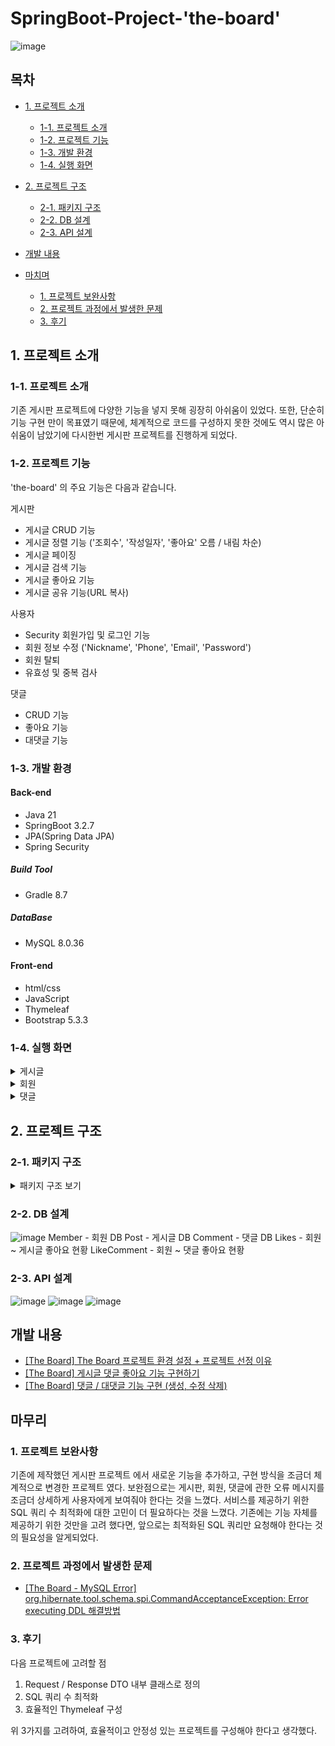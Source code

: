 # SpringBoot-Project-'the-board'  
![image](https://github.com/yashin20/the-board/assets/92693776/93463335-61f5-4380-8f70-66074f848ec8)


## 목차
 - [1. 프로젝트 소개](#1-프로젝트-소개)
   - [1-1. 프로젝트 소개](#1-1-프로젝트-소개)
   - [1-2. 프로젝트 기능](#1-2-프로젝트-기능)
   - [1-3. 개발 환경](#1-3-개발-환경)
   - [1-4. 실행 화면](#1-4-실행-환경)
  
 - [2. 프로젝트 구조](#2-프로젝트-구조)
   - [2-1. 패키지 구조](#2-1-패키지-구조)
   - [2-2. DB 설계](#2-2-DB-설계)
   - [2-3. API 설계](#2-3-API-설계)
  
 - [개발 내용](#개발-내용)

 - [마치며](#마치며)
   - [1. 프로젝트 보완사항](#1-프로젝트-보완사항)
   - [2. 프로젝트 과정에서 발생한 문제](#2-프로젝트-과정에서-발생한-문제)
   - [3. 후기](#3-후기)
  
     


## 1. 프로젝트 소개


### 1-1. 프로젝트 소개

기존 게시판 프로젝트에 다양한 기능을 넣지 못해 굉장히 아쉬움이 있었다.
또한, 단순히 기능 구현 만이 목표였기 때문에, 체계적으로 코드를 구성하지 못한 것에도 역시 많은 아쉬움이 남았기에 다시한번 게시판 프로젝트를 진행하게 되었다.

### 1-2. 프로젝트 기능

'the-board' 의 주요 기능은 다음과 같습니다.

게시판  
- 게시글 CRUD 기능
- 게시글 정렬 기능 ('조회수', '작성일자', '좋아요' 오름 / 내림 차순)
- 게시글 페이징
- 게시글 검색 기능
- 게시글 좋아요 기능
- 게시글 공유 기능(URL 복사)

사용자
 - Security 회원가입 및 로그인 기능
 - 회원 정보 수정 ('Nickname', 'Phone', 'Email', 'Password')
 - 회원 탈퇴
 - 유효성 및 중복 검사

댓글
 - CRUD 기능
 - 좋아요 기능
 - 대댓글 기능
   

### 1-3. 개발 환경

#### Back-end
 - Java 21
 - SpringBoot 3.2.7
 - JPA(Spring Data JPA)
 - Spring Security

##### Build Tool
 - Gradle 8.7

##### DataBase
 - MySQL 8.0.36

#### Front-end
 - html/css
 - JavaScript
 - Thymeleaf
 - Bootstrap 5.3.3


### 1-4. 실행 화면
  
  <details>
    <summary>게시글</summary>
    
   **1. 게시글 전체 목록 ("/")**

   [로그인 X 화면]  
   ![image](https://github.com/yashin20/the-board/assets/92693776/3f5612a2-df74-4baa-ad87-79cd2feaccc0)  
   상단 네이게이션 바에 '로그인' , '회원가입' 버튼이 보이는 것을 볼 수 있다.  
 

   [로그인 O 화면]  
   ![image](https://github.com/yashin20/the-board/assets/92693776/e80a1840-6e80-4acd-9ce2-e948d3d2c1e4)  
   상단 네이게이션 바에 '[회원 닉네임]님 환영합니다!' , '로그아웃' 버튼이 보이는 것을 볼 수 있다.  
  
  
  
  
   **1-1. 게시글 전체 목록 정렬**  

   'Sort' 드롭다운 버튼을 통해, 정렬 기준을 선택할 수 있다.
   ![image](https://github.com/yashin20/the-board/assets/92693776/9d867928-bdd0-407e-a042-b52fc34fd039)  
   "생성 일자 내림차순", "생성 일자 오름차순", "좋아요 내림차순", "좋아요 오름차순", "조회수 내림차순", "조회수 오름차순"  



   '조회수' 기준으로 내림차순 정렬  
   ![image](https://github.com/yashin20/the-board/assets/92693776/dedcbe33-2bbb-4826-b5f9-f8de28a4fbdc)  

   '좋아요' 기준으로 내림차순 정렬  
   ![image](https://github.com/yashin20/the-board/assets/92693776/a8d725ab-3660-4169-8e20-c3caf1accd21)  

   '생성일자' 기준으로 내림차순 정렬  
   ![image](https://github.com/yashin20/the-board/assets/92693776/f672c5cc-7afd-42e1-a813-a0969c909e66)  

   ※ 오름차순은 모두 생략  
   ※ 로그인을 하지 않아도 게시글 정렬이 가능하다.  



   **2. 게시글 등록 화면**

   ![image](https://github.com/yashin20/the-board/assets/92693776/aee8e647-2a40-4de5-8521-254efc7f3a06)  

   로그인한 사용자만 게시글 작성이 가능하며, 작성 후 '게시' 버튼을 누르면 메인 페이지로 리다이렉트 된다.  

   

   **3. 게시글 상세 정보**

   ![image](https://github.com/yashin20/the-board/assets/92693776/701e27d3-2beb-4322-be38-1a2dc56dd4cd)  


   작성자 계정이 아닌 다른 계정으로 로그인 O  
   ![image](https://github.com/yashin20/the-board/assets/92693776/f97d3d0c-6639-4279-99c1-a9d38c2eb2bb)  

   ※ 작성자 계정이 아닌 다른 계정으로 로그인한 경우, 
     '게시글 수정하기', '게시글 삭제하기' 버튼이 보이지 않는다.  


   작성자 계정으로 로그인 O  
   ![image](https://github.com/yashin20/the-board/assets/92693776/fe1ded97-2f5d-490a-8dff-7b4b06d748e6)  

   ※ 작성자 계정으로 로그인 한 경우, '게시글 수정하기' 와 '게시글 삭제하기' 버튼을 통해 수정/삭제 를 할 수 있다.  



   **4. 게시글 수정 화면**

   ![image](https://github.com/yashin20/the-board/assets/92693776/aadd3f4f-8176-45e1-9df3-bbb22304492d)  

   게시글 수정 후, 'Save Post' 버튼을 눌러 수정을 마무리한다.    
   'Save Post' 버튼을 누르면 수정한 게시글 상세 정보 페이지로 이동한다.  

   [수정된 게시글 화면]  
   ![image](https://github.com/yashin20/the-board/assets/92693776/95dca49d-54ad-47f0-98e2-cd32023e097c)  

   

   **5. 게시글 삭제 화면**

   ![image](https://github.com/yashin20/the-board/assets/92693776/d8273e78-0af3-4334-9760-004e823a188d)  

   '게시글 삭제' 버튼을 눌러 삭제를 진행한다.  



   **6. 게시글 검색 화면**

   ![image](https://github.com/yashin20/the-board/assets/92693776/6b4607c1-202f-4615-9d1e-e5e6a9e430ea)  

   검색 키워드 : '9' 를 통해 검색한 결과이다. 
   제목(title) 에 '9'가 포함된 게시글 목록을 확인할 수 있다.

    
  </details>


  <details>
    <summary>회원</summary>

   **1. 회원가입 화면**

   ![image](https://github.com/yashin20/the-board/assets/92693776/ef165550-deb9-43bd-b1dd-3a51f6e5c183)  


   ![image](https://github.com/yashin20/the-board/assets/92693776/12ae4e8c-4a87-4a5d-b3e7-c3d82614d814)  

   ※ 회원가입 양식에 대한 경고 메시지 표시  



   **2. 로그인 화면**

   ![image](https://github.com/yashin20/the-board/assets/92693776/c2d9d390-e71a-4b5d-a04b-6d8b0ab1d19a)  

   ![image](https://github.com/yashin20/the-board/assets/92693776/4fbcce4a-2e85-475c-8f0d-76c59064a72b)  

   ※ 로그인 실패에 대한 경고 메시지 표시  


   **3. 회원정보 화면**  

   ![image](https://github.com/yashin20/the-board/assets/92693776/803b7248-3fab-4ebe-ab56-eb9cefae4774)  
  

   **4. 회원정보 수정 화면**

   **4-1. 회원정보 수정 화면 ('Nickname', 'Email', 'Phone')**
   ![image](https://github.com/yashin20/the-board/assets/92693776/37deb847-094f-483d-aab1-a0d246260d99)  
   '회원 정보 수정' 버튼을 통해, 회원정보 수정 화면('Nickname', 'Email', 'Phone') 으로 이동한다.

   ![image](https://github.com/yashin20/the-board/assets/92693776/ccd236d8-1070-47ce-a20b-657901981512)  
   'Nickname' , 'Email' , 'Phone' 에 대해 회원정보 수정을 진행한다. 
   '수정사항 저장' 버튼을 눌러 회원정보 수정을 완료한다.  
   회원정보 페이지로 리다이렉트 된다.  

   ![image](https://github.com/yashin20/the-board/assets/92693776/d9b07cc2-cd60-4d35-80bd-7d1961dc5565)  
   수정된 회원정보를 확인할 수 있다.   


   **4-2. 회원정보 수정 화면 ('Password')**  
   ![image](https://github.com/yashin20/the-board/assets/92693776/cfa97d8f-6606-42e9-8898-39f2a5aef24e)  
   회원 정보 수정' 버튼을 통해, 회원정보 수정 화면('Password') 으로 이동한다.  

   ![image](https://github.com/yashin20/the-board/assets/92693776/55b2086b-d94b-45b8-9a42-47a0c046ec91)  
   비밀번호 수정화면에서 비밀번호 수정을 진행한다.

   ![image](https://github.com/yashin20/the-board/assets/92693776/5c5168ef-bf1f-45a8-87f2-2083a83e86ad)  
   '비밀번호 수정' 버튼을 통해 비밀번호 수정을 완료한다.  
   회원정보 페이지로 리다이렉트 한다.  


   **4. 회원 탈퇴**
   ![image](https://github.com/yashin20/the-board/assets/92693776/4c0256eb-f88f-46fe-ba55-a21167f3486b)  
   회원 탈퇴 처리 후, 메인 페이지로 리다이렉션, 로그아웃 처리가 된다.    
   또한, 탈퇴한 회원이 작성한 게시글 / 댓글은 함께 삭제된다. 

    
  </details>


  <details>
    <summary>댓글</summary>

  **1. 댓글 작성 화면**
  
  ![image](https://github.com/yashin20/the-board/assets/92693776/ae6b4c83-f2ca-4d18-90ec-7c95355cf72e)  
  댓글 작성 화면  

  ![image](https://github.com/yashin20/the-board/assets/92693776/3728cdac-c238-43ff-937c-7ad98614b2c4)  
  'new Comment' 내용의 댓글을 작성된 것을 확인할 수 있다.  
  

  **2. 댓글 수정**

  작성자 != 로그인 회원 - 로그인 O  
  ![image](https://github.com/yashin20/the-board/assets/92693776/f7337443-dfb8-4cce-9d6d-0099668688ca)  
  댓글에 수정 / 삭제에 접근 가능한 드롭다운 버튼이 보이지 않는다.  
  
  작성자 == 로그인 회원 - 로그인 O  
  ![image](https://github.com/yashin20/the-board/assets/92693776/257456e6-a420-4f3b-bd57-a899f35bc52d)  
  댓글에 수정 / 삭제에 접근 가능한 드롭다운 버튼이 보인다.  
  
  작성자 본인이 로그인 한 상태에서만 댓글 수정 / 삭제 에 접근 가능하다.  

  ![image](https://github.com/yashin20/the-board/assets/92693776/3be967e3-c892-44fd-b661-b7d2eb934c60)  
  드롭다운 버튼을 눌러 'Update' 를 클릭하여, 수정을 진행한다.  
  수정 내용 작성 후, 저장을 눌러 수정을 완료한다.  

  ![image](https://github.com/yashin20/the-board/assets/92693776/f1020f6a-e2cd-49e2-8a1a-2c17f1b24c8c)  
  수정된 댓글을 확인할 수 있다.  


  **3. 댓글 삭제**

  ![image](https://github.com/yashin20/the-board/assets/92693776/f07bcba4-9002-4d23-904a-870dffb3370a)  
  'Delete' 를 클릭하여, 댓글 삭제를 진행한다.  

  ![image](https://github.com/yashin20/the-board/assets/92693776/370788be-aeb9-43a1-966c-e66bc75e6023)  
  삭제된 것을 확인할 수 있다.  


  **4. 댓글 좋아요 기능**  
  ![image](https://github.com/yashin20/the-board/assets/92693776/bd01699a-936d-4355-b841-ba1247eed074)  
  좋아요를 누른 모습이다.  
  중복으로 누를 수는 없다. 

  ![image](https://github.com/yashin20/the-board/assets/92693776/32591b6e-c339-4244-bdc6-03a420108b88)  
  이미 좋아요가 눌러진 상태에서 좋아요를 다시 클릭하면 좋아요가 취소된다.  

    
  </details>




## 2. 프로젝트 구조

### 2-1. 패키지 구조

<details>

<summary>패키지 구조 보기</summary>

```
📦src
 ┣ 📂main
 ┃ ┣ 📂java
 ┃ ┃ ┗ 📂com
 ┃ ┃ ┃ ┗ 📂project
 ┃ ┃ ┃ ┃ ┗ 📂the_board
 ┃ ┃ ┃ ┃ ┃ ┣ 📂config
 ┃ ┃ ┃ ┃ ┃ ┃ ┣ 📜CustomUserDetailsServiceAuthorities.java
 ┃ ┃ ┃ ┃ ┃ ┃ ┗ 📜WebSecurityConfig.java
 ┃ ┃ ┃ ┃ ┃ ┣ 📂controller
 ┃ ┃ ┃ ┃ ┃ ┃ ┣ 📜CommentController.java
 ┃ ┃ ┃ ┃ ┃ ┃ ┣ 📜CommentLikesController.java
 ┃ ┃ ┃ ┃ ┃ ┃ ┣ 📜HomeController.java
 ┃ ┃ ┃ ┃ ┃ ┃ ┣ 📜InitMember.java
 ┃ ┃ ┃ ┃ ┃ ┃ ┣ 📜LikesController.java
 ┃ ┃ ┃ ┃ ┃ ┃ ┣ 📜MemberController.java
 ┃ ┃ ┃ ┃ ┃ ┃ ┗ 📜PostController.java
 ┃ ┃ ┃ ┃ ┃ ┣ 📂dto
 ┃ ┃ ┃ ┃ ┃ ┃ ┣ 📜ChildCommentDto.java
 ┃ ┃ ┃ ┃ ┃ ┃ ┣ 📜CommentRequestDto.java
 ┃ ┃ ┃ ┃ ┃ ┃ ┣ 📜CommentResponseDto.java
 ┃ ┃ ┃ ┃ ┃ ┃ ┣ 📜MemberRequestDto.java
 ┃ ┃ ┃ ┃ ┃ ┃ ┣ 📜MemberResponseDto.java
 ┃ ┃ ┃ ┃ ┃ ┃ ┣ 📜PostRequestDto.java
 ┃ ┃ ┃ ┃ ┃ ┃ ┗ 📜PostResponseDto.java
 ┃ ┃ ┃ ┃ ┃ ┣ 📂entity
 ┃ ┃ ┃ ┃ ┃ ┃ ┣ 📜BaseEntity.java
 ┃ ┃ ┃ ┃ ┃ ┃ ┣ 📜Comment.java
 ┃ ┃ ┃ ┃ ┃ ┃ ┣ 📜CommentLikes.java
 ┃ ┃ ┃ ┃ ┃ ┃ ┣ 📜Likes.java
 ┃ ┃ ┃ ┃ ┃ ┃ ┣ 📜Member.java
 ┃ ┃ ┃ ┃ ┃ ┃ ┣ 📜MemberRole.java
 ┃ ┃ ┃ ┃ ┃ ┃ ┗ 📜Post.java
 ┃ ┃ ┃ ┃ ┃ ┣ 📂exception
 ┃ ┃ ┃ ┃ ┃ ┃ ┣ 📜DataAlreadyExistsException.java
 ┃ ┃ ┃ ┃ ┃ ┃ ┣ 📜DataNotFoundException.java
 ┃ ┃ ┃ ┃ ┃ ┃ ┣ 📜GlobalExceptionHandler.java
 ┃ ┃ ┃ ┃ ┃ ┃ ┣ 📜PasswordCheckFailedException.java
 ┃ ┃ ┃ ┃ ┃ ┃ ┗ 📜UnauthorizedAccessException.java
 ┃ ┃ ┃ ┃ ┃ ┣ 📂repository
 ┃ ┃ ┃ ┃ ┃ ┃ ┣ 📜CommentLikesRepository.java
 ┃ ┃ ┃ ┃ ┃ ┃ ┣ 📜CommentRepository.java
 ┃ ┃ ┃ ┃ ┃ ┃ ┣ 📜LikesRepository.java
 ┃ ┃ ┃ ┃ ┃ ┃ ┣ 📜MemberRepository.java
 ┃ ┃ ┃ ┃ ┃ ┃ ┗ 📜PostRepository.java
 ┃ ┃ ┃ ┃ ┃ ┣ 📂service
 ┃ ┃ ┃ ┃ ┃ ┃ ┣ 📜CommentLikesService.java
 ┃ ┃ ┃ ┃ ┃ ┃ ┣ 📜CommentService.java
 ┃ ┃ ┃ ┃ ┃ ┃ ┣ 📜LikesService.java
 ┃ ┃ ┃ ┃ ┃ ┃ ┣ 📜MemberService.java
 ┃ ┃ ┃ ┃ ┃ ┃ ┗ 📜PostService.java
 ┃ ┃ ┃ ┃ ┃ ┗ 📜TheBoardApplication.java
 ┃ ┗ 📂resources
 ┃ ┃ ┣ 📂static
 ┃ ┃ ┃ ┣ 📂css
 ┃ ┃ ┃ ┃ ┗ 📜bootstrap.min.css
 ┃ ┃ ┃ ┗ 📂img
 ┃ ┃ ┃ ┃ ┣ 📜empty_heart.png
 ┃ ┃ ┃ ┃ ┗ 📜full_heart.png
 ┃ ┃ ┣ 📂templates
 ┃ ┃ ┃ ┣ 📂comments
 ┃ ┃ ┃ ┃ ┣ 📜child-comment-list.html
 ┃ ┃ ┃ ┃ ┣ 📜comment-list.html
 ┃ ┃ ┃ ┃ ┗ 📜create-comment-form.html
 ┃ ┃ ┃ ┣ 📂fragments
 ┃ ┃ ┃ ┃ ┣ 📜footer.html
 ┃ ┃ ┃ ┃ ┣ 📜header.html
 ┃ ┃ ┃ ┃ ┗ 📜pagination.html
 ┃ ┃ ┃ ┣ 📂members
 ┃ ┃ ┃ ┃ ┣ 📜info-update.html
 ┃ ┃ ┃ ┃ ┣ 📜info.html
 ┃ ┃ ┃ ┃ ┣ 📜join.html
 ┃ ┃ ┃ ┃ ┣ 📜login.html
 ┃ ┃ ┃ ┃ ┗ 📜password-update.html
 ┃ ┃ ┃ ┣ 📂posts
 ┃ ┃ ┃ ┃ ┣ 📜create-post.html
 ┃ ┃ ┃ ┃ ┣ 📜member-post-list.html
 ┃ ┃ ┃ ┃ ┣ 📜post-info.html
 ┃ ┃ ┃ ┃ ┗ 📜update-post.html
 ┃ ┃ ┃ ┗ 📜index.html
 ┃ ┃ ┣ 📜application-oauth.yml
 ┃ ┃ ┗ 📜application.yml
 ┗ 📂test
 ┃ ┗ 📂java
 ┃ ┃ ┗ 📂com
 ┃ ┃ ┃ ┗ 📂project
 ┃ ┃ ┃ ┃ ┗ 📂the_board
 ┃ ┃ ┃ ┃ ┃ ┗ 📜TheBoardApplicationTests.java
```


</details>



### 2-2. DB 설계

![image](https://github.com/yashin20/the-board/assets/92693776/e15a2cda-900c-4797-8a7a-3cff528f51e9)
Member - 회원 DB
Post - 게시글 DB
Comment - 댓글 DB
Likes - 회원 ~ 게시글 좋아요 현황
LikeComment - 회원 ~ 댓글 좋아요 현황


### 2-3. API 설계

![image](https://github.com/user-attachments/assets/8544fd3c-5960-4ddc-9fac-5c7784478dac)
![image](https://github.com/user-attachments/assets/52c11167-b30f-4d50-b7f2-010bfc3ebb10)
![image](https://github.com/user-attachments/assets/81f8a5f5-2bdf-4113-ab30-a0de6e4ad093)



## 개발 내용

 - <a href="https://notorious.tistory.com/352" target="_blank">[The Board] The Board 프로젝트 환경 설정 + 프로젝트 선정 이유</a>
 - <a href="https://notorious.tistory.com/354" target="_blank">[The Board] 게시글 댓글 좋아요 기능 구현하기</a>
 - <a href="https://notorious.tistory.com/355" target="_blank">[The Board] 댓글 / 대댓글 기능 구현 (생성, 수정 삭제)</a>


## 마무리

### 1. 프로젝트 보완사항
기존에 제작했던 게시판 프로젝트 에서 새로운 기능을 추가하고, 구현 방식을 조금더 체계적으로 변경한 프로젝트 였다.
보완점으로는 게시판, 회원, 댓글에 관한 오류 메시지를 조금더 상세하게 사용자에게 보여줘야 한다는 것을 느꼈다.
서비스를 제공하기 위한 SQL 쿼리 수 최적화에 대한 고민이 더 필요하다는 것을 느꼈다.
기존에는 기능 자체를 제공하기 위한 것만을 고려 했다면, 앞으로는 최적화된 SQL 쿼리만 요청해야 한다는 것의 필요성을 알게되었다.

### 2. 프로젝트 과정에서 발생한 문제
- <a href="https://notorious.tistory.com/353" target="_blank">[The Board - MySQL Error] org.hibernate.tool.schema.spi.CommandAcceptanceException: Error executing DDL 해결방법</a>

### 3. 후기
다음 프로젝트에 고려할 점
1. Request / Response DTO 내부 클래스로 정의
2. SQL 쿼리 수 최적화
3. 효율적인 Thymeleaf 구성

위 3가지를 고려하여, 효율적이고 안정성 있는 프로젝트를 구성해야 한다고 생각했다.


